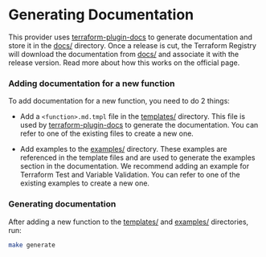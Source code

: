 # Generating Documentation

This provider uses [terraform-plugin-docs](https://github.com/hashicorp/terraform-plugin-docs/) to generate documentation and store it in the [docs/](https://github.com/bschaatsbergen/terraform-provider-assert/tree/main/docs) directory. Once a release is cut, the Terraform Registry will download the documentation from [docs/](https://github.com/bschaatsbergen/terraform-provider-assert/tree/main/docs) and associate it with the release version. Read more about how this works on the official page.

### Adding documentation for a new function

To add documentation for a new function, you need to do 2 things:

* Add a `<function>.md.tmpl` file in the [templates/](https://github.com/bschaatsbergen/terraform-provider-assert/tree/main/templates) directory. This file is used by [terraform-plugin-docs](https://github.com/hashicorp/terraform-plugin-docs/) to generate the documentation. You can refer to one of the existing files to create a new one.

* Add examples to the [examples/](https://github.com/bschaatsbergen/terraform-provider-assert/tree/main/examples) directory. These examples are referenced in the template files and are used to generate the examples section in the documentation. We recommend adding an example for Terraform Test and Variable Validation. You can refer to one of the existing examples to create a new one.


### Generating documentation

After adding a new function to the [templates/](https://github.com/bschaatsbergen/terraform-provider-assert/tree/main/templates) and [examples/](https://github.com/bschaatsbergen/terraform-provider-assert/tree/main/examples) directories, run:

```sh
make generate
```
